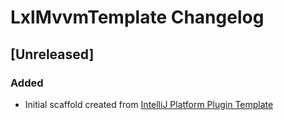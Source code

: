 <!-- Keep a Changelog guide -> https://keepachangelog.com -->

# LxlMvvmTemplate Changelog

## [Unreleased]
### Added
- Initial scaffold created from [IntelliJ Platform Plugin Template](https://github.com/JetBrains/intellij-platform-plugin-template)
